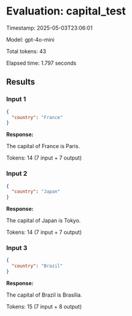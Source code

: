 # Evaluation: capital_test

Timestamp: 2025-05-03T23:06:01

Model: gpt-4o-mini

Total tokens: 43

Elapsed time: 1.797 seconds

## Results


### Input 1
```json
{
  "country": "France"
}
```

**Response:**

The capital of France is Paris.


Tokens: 14 (7 input + 7 output)

### Input 2
```json
{
  "country": "Japan"
}
```

**Response:**

The capital of Japan is Tokyo.


Tokens: 14 (7 input + 7 output)

### Input 3
```json
{
  "country": "Brazil"
}
```

**Response:**

The capital of Brazil is Brasília.


Tokens: 15 (7 input + 8 output)